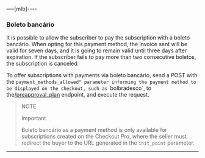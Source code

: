 —-[mlb]----

### Boleto bancário

It is possible to allow the subscriber to pay the subscription with a boleto bancário. When opting for this payment method, the invoice sent will be valid for seven days, and it is going to remain valid until three days after expiration. If the subscriber fails to pay more than two consecutive boletos, the subscription is canceled. 

To offer subscriptions with payments via boleto bancário, send a POST with the `payment_methods_allowed" parameter informing the payment method to be displayed on the checkout, such as `bolbradesco`, to the[/preapproval_plan](https://www.mercadopago[FAKER][URL][DOMAIN]/developers/en/reference/subscriptions/_preapproval_plan/post) endpoint, and execute the request.

> NOTE
>
> Important
>
> Boleto bancário as a payment method is only available for subscriptions created on the Checkout Pro, where the seller must redirect the buyer to the URL generated in the `init_point` parameter.

------------
